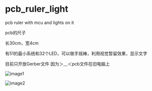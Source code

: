 # pcb_ruler_light
pcb ruler with mcu and lights on it

pcb的尺子

长30cm，宽4cm

有51的最小系统和32个LED，可以做手摇棒，利用视觉暂留效果，显示文字

目前只开放Gerber文件
因为＞﹏＜pcb文件在旧电脑上

![image1](https://gitee.com/tantaizining/pcb_ruler_light/raw/main/images/1.jpg)

![image2](https://gitee.com/tantaizining/pcb_ruler_light/raw/main/images/2.jpg)
